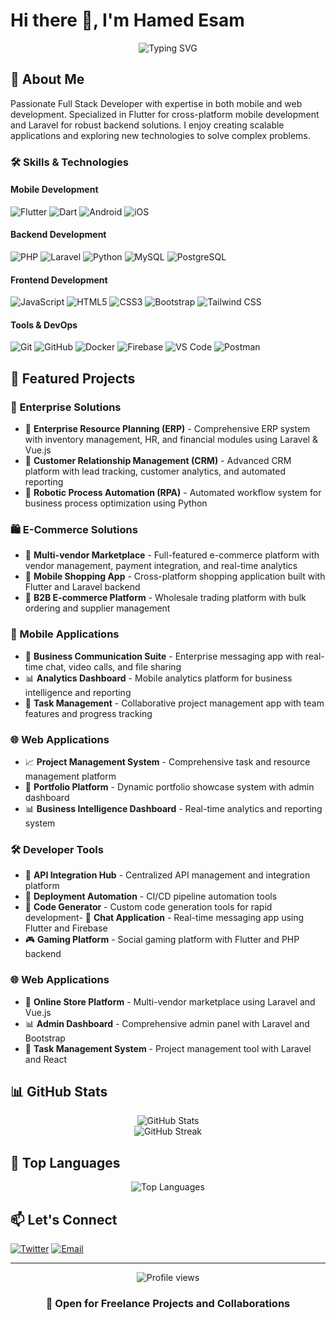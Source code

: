 # Hi there 👋, I'm Hamed Esam

<div align="center">
  <img src="https://readme-typing-svg.herokuapp.com?font=Fira+Code&weight=500&size=25&pause=1000&color=3F97F7&center=true&vCenter=true&width=435&lines=Full+Stack+Developer;Flutter+Developer;Laravel+Expert;Always+learning+new+things" alt="Typing SVG" />
</div>

## 🚀 About Me
Passionate Full Stack Developer with expertise in both mobile and web development. Specialized in Flutter for cross-platform mobile development and Laravel for robust backend solutions. I enjoy creating scalable applications and exploring new technologies to solve complex problems.

### 🛠️ Skills & Technologies

#### Mobile Development
![Flutter](https://img.shields.io/badge/-Flutter-02569B?style=flat-square&logo=flutter&logoColor=white)
![Dart](https://img.shields.io/badge/-Dart-0175C2?style=flat-square&logo=dart&logoColor=white)
![Android](https://img.shields.io/badge/-Android-3DDC84?style=flat-square&logo=android&logoColor=white)
![iOS](https://img.shields.io/badge/-iOS-000000?style=flat-square&logo=ios&logoColor=white)

#### Backend Development
![PHP](https://img.shields.io/badge/-PHP-777BB4?style=flat-square&logo=php&logoColor=white)
![Laravel](https://img.shields.io/badge/-Laravel-FF2D20?style=flat-square&logo=laravel&logoColor=white)
![Python](https://img.shields.io/badge/-Python-3776AB?style=flat-square&logo=Python&logoColor=white)
![MySQL](https://img.shields.io/badge/-MySQL-4479A1?style=flat-square&logo=mysql&logoColor=white)
![PostgreSQL](https://img.shields.io/badge/-PostgreSQL-336791?style=flat-square&logo=postgresql&logoColor=white)

#### Frontend Development
![JavaScript](https://img.shields.io/badge/-JavaScript-F7DF1E?style=flat-square&logo=javascript&logoColor=black)
![HTML5](https://img.shields.io/badge/-HTML5-E34F26?style=flat-square&logo=html5&logoColor=white)
![CSS3](https://img.shields.io/badge/-CSS3-1572B6?style=flat-square&logo=css3&logoColor=white)
![Bootstrap](https://img.shields.io/badge/-Bootstrap-7952B3?style=flat-square&logo=bootstrap&logoColor=white)
![Tailwind CSS](https://img.shields.io/badge/-Tailwind_CSS-38B2AC?style=flat-square&logo=tailwind-css&logoColor=white)

#### Tools & DevOps
![Git](https://img.shields.io/badge/-Git-F05032?style=flat-square&logo=git&logoColor=white)
![GitHub](https://img.shields.io/badge/-GitHub-181717?style=flat-square&logo=github&logoColor=white)
![Docker](https://img.shields.io/badge/-Docker-2496ED?style=flat-square&logo=docker&logoColor=white)
![Firebase](https://img.shields.io/badge/-Firebase-FFCA28?style=flat-square&logo=firebase&logoColor=black)
![VS Code](https://img.shields.io/badge/-VS_Code-007ACC?style=flat-square&logo=visual-studio-code&logoColor=white)
![Postman](https://img.shields.io/badge/-Postman-FF6C37?style=flat-square&logo=postman&logoColor=white)

## 🎯 Featured Projects

### 🏢 Enterprise Solutions
- 💼 **Enterprise Resource Planning (ERP)** - Comprehensive ERP system with inventory management, HR, and financial modules using Laravel & Vue.js
- 👥 **Customer Relationship Management (CRM)** - Advanced CRM platform with lead tracking, customer analytics, and automated reporting
- 🤖 **Robotic Process Automation (RPA)** - Automated workflow system for business process optimization using Python

### 🛍️ E-Commerce Solutions
- 🏪 **Multi-vendor Marketplace** - Full-featured e-commerce platform with vendor management, payment integration, and real-time analytics
- 📱 **Mobile Shopping App** - Cross-platform shopping application built with Flutter and Laravel backend
- 🛒 **B2B E-commerce Platform** - Wholesale trading platform with bulk ordering and supplier management

### 📱 Mobile Applications
- 💬 **Business Communication Suite** - Enterprise messaging app with real-time chat, video calls, and file sharing
- 📊 **Analytics Dashboard** - Mobile analytics platform for business intelligence and reporting
- 🎯 **Task Management** - Collaborative project management app with team features and progress tracking

### 🌐 Web Applications
- 📈 **Project Management System** - Comprehensive task and resource management platform
- 🎨 **Portfolio Platform** - Dynamic portfolio showcase system with admin dashboard
- 📊 **Business Intelligence Dashboard** - Real-time analytics and reporting system

### 🛠️ Developer Tools
- 🔧 **API Integration Hub** - Centralized API management and integration platform
- 🚀 **Deployment Automation** - CI/CD pipeline automation tools
- 📝 **Code Generator** - Custom code generation tools for rapid development- 💬 **Chat Application** - Real-time messaging app using Flutter and Firebase
- 🎮 **Gaming Platform** - Social gaming platform with Flutter and PHP backend

### 🌐 Web Applications
- 🏪 **Online Store Platform** - Multi-vendor marketplace using Laravel and Vue.js
- 📊 **Admin Dashboard** - Comprehensive admin panel with Laravel and Bootstrap
- 🎯 **Task Management System** - Project management tool with Laravel and React

## 📊 GitHub Stats

<div align="center">
  <img src="https://github-readme-stats.vercel.app/api?username=Hamed233&show_icons=true&theme=radical" alt="GitHub Stats" />
</div>

<div align="center">
  <img src="https://github-readme-streak-stats.herokuapp.com/?user=Hamed233&theme=radical" alt="GitHub Streak" />
</div>

## 🌟 Top Languages

<div align="center">
  <img src="https://github-readme-stats.vercel.app/api/top-langs/?username=Hamed233&layout=compact&theme=radical" alt="Top Languages" />
</div>

## 📫 Let's Connect
[![Twitter](https://img.shields.io/badge/-Twitter-1DA1F2?style=flat-square&logo=twitter&logoColor=white)](https://x.com/hamedesam_dev)
[![Email](https://img.shields.io/badge/-Email-D14836?style=flat-square&logo=gmail&logoColor=white)](mailto:info@albashmoparmeg.com)

---

<div align="center">
  <img src="https://komarev.com/ghpvc/?username=Hamed233&color=blue&style=flat-square" alt="Profile views" />
</div>

<div align="center">
  
  ### 💼 Open for Freelance Projects and Collaborations
  
</div>
